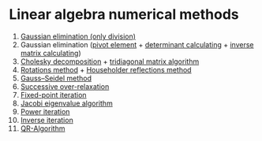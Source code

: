 # Linear algebra numerical methods
1. [Gaussian elimination (only division)](./gaussian_elimination/gaussian_elimination)
2. Gaussian elimination ([pivot element](./pivot_determinant_inverse/gaussian_elimination_pivot/gaussian_elimination_pivot) + [determinant calculating](./pivot_determinant_inverse/gaussian_elimination_determinant/gaussian_elimination_determinant/) + [inverse matrix calculating](./pivot_determinant_inverse/gaussian_elimination_inverse/gaussian_elimination_inverse/))
3. [Cholesky decomposition](./cholesky_tridiagonal/cholesky_decomposition/cholesky_decomposition/) + [tridiagonal matrix algorithm](./cholesky_tridiagonal/tridiagonal_matrix_algorithm/tridiagonal_matrix_algorithm/)
4. [Rotations method](./rotations_reflections/rotations_method/rotations_method) + [Householder reflections method](./rotations_reflections/householder_method/householder_method)
5. [Gauss–Seidel method](./gauss-seidel-method/gauss-seidel-method/)
6. [Successive over-relaxation]()
7. [Fixed-point iteration]()
8. [Jacobi eigenvalue algorithm]()
9. [Power iteration]()
10. [Inverse iteration]()
11. [QR-Algorithm]()
